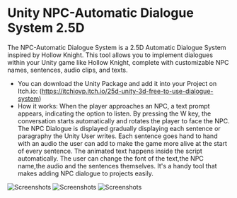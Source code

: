 # Unity NPC-Automatic Dialogue System 2.5D

The NPC-Automatic  Dialogue System is a 2.5D Automatic Dialogue System inspired by Hollow Knight. This tool allows you to  implement dialogues within your Unity game like Hollow Knight, complete with customizable NPC names, sentences, audio clips, and texts.
-  You can download the Unity Package and add it into your Project on Itch.io: (https://itchiovp.itch.io/25d-unity-3d-free-to-use-dialogue-system)
-  How it works: When the player approaches an NPC, a text prompt appears, indicating the option to listen. By pressing the W key, the conversation starts automatically and rotates the player to face the NPC. The NPC Dialogue is displayed gradually displaying each sentence or paragraphy the Unity User writes. Each sentence goes hand to hand with an audio the user can add to make the game more alive at the start of every sentence. The animated text happens inside the script automatically. The user can change the font of the text,the NPC name,the audio and the sentences themselves. It's a handy tool that makes adding NPC dialogue to  projects easily.

![Screenshots](https://img.itch.zone/aW1hZ2UvMjM0MzgzNS8xMzg4NDU3Ni5wbmc=/original/e3lyn8.png)
![Screenshots](https://img.itch.zone/aW1hZ2UvMjM0MzgzNS8xMzg4NDU4Mi5wbmc=/original/ScBVo4.png)
![Screenshots](https://img.itch.zone/aW1hZ2UvMjM0MzgzNS8xMzg4NDU4My5wbmc=/original/yKec7m.png)

